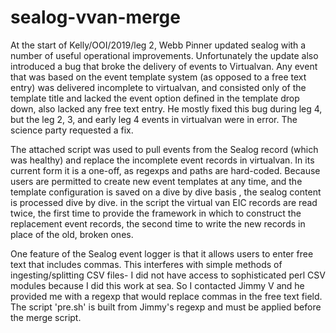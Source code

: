 # sealog-vvan-merge
At the start of Kelly/OOI/2019/leg 2,  Webb Pinner updated sealog with a number of useful operational improvements. Unfortunately the update also introduced a bug that broke the delivery of events to Virtualvan. Any event that was based on the event template system (as opposed to a free text entry) was delivered incomplete to virtualvan, and consisted only of the template title and lacked the event option defined in the template drop down, also lacked any free text entry. He mostly fixed this bug during leg 4, but the leg 2, 3, and early leg 4 events in virtualvan were in error. The science party requested a fix.

The attached script was used to pull events from the Sealog record (which was healthy) and replace the incomplete event records in virtualvan. In its current form it is a one-off, as regexps and paths are hard-coded. Because users are permitted to create new event templates at any time, and the template configuration is saved on a dive by dive basis , the sealog content is processed dive by dive. in the script the virtual van EIC records are read twice, the first time to provide the framework in which to construct the replacement event records, the second time to write the new records in place of the old, broken ones.

One feature of the Sealog event logger is that it allows users to enter free text that includes commas. This interferes with simple methods of ingesting/splitting CSV files- I did not have access to sophisticated perl CSV modules because I did this work at sea. So I contacted Jimmy V and he provided me with a regexp that would replace commas in the free text field. The script 'pre.sh' is built from Jimmy's regexp and must be applied before the merge script.
